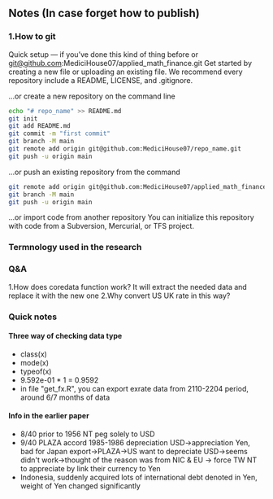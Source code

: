 
## Notes (In case forget how to publish)

### 1.How to git

Quick setup — if you’ve done this kind of thing before or	
git@github.com:MediciHouse07/applied_math_finance.git
Get started by creating a new file or uploading an existing file. We recommend every repository include a README, LICENSE, and .gitignore.

…or create a new repository on the command line
```sh
echo "# repo_name" >> README.md 
git init
git add README.md
git commit -m "first commit"
git branch -M main
git remote add origin git@github.com:MediciHouse07/repo_name.git
git push -u origin main
```
…or push an existing repository from the command 
```sh
git remote add origin git@github.com:MediciHouse07/applied_math_finance.git
git branch -M main
git push -u origin main

```
…or import code from another repository
You can initialize this repository with code from a Subversion, Mercurial, or TFS project.

### Termnology used in the research
### Q&A

1.How does coredata function work?
It will extract the needed data and replace it with the new one
2.Why convert US UK rate in this way?

### Quick notes
#### Three way of checking data type
- class(x)
- mode(x)
- typeof(x)
- 9.592e-01 * 1 = 0.9592
- in file "get_fx.R", you can export exrate data from 2110-2204 period, around 6/7 months of data



#### Info in the earlier paper
- 8/40 prior to 1956 NT peg solely to USD
- 9/40 PLAZA accord 1985-1986 depreciation USD->appreciation Yen, bad for Japan export->PLAZA->US want to depreciate USD->seems didn't work->thought of the reason was from NIC & EU -> force TW NT to appreciate by link their currency to Yen
- Indonesia, suddenly acquired lots of international debt denoted in Yen, weight of Yen changed significantly
